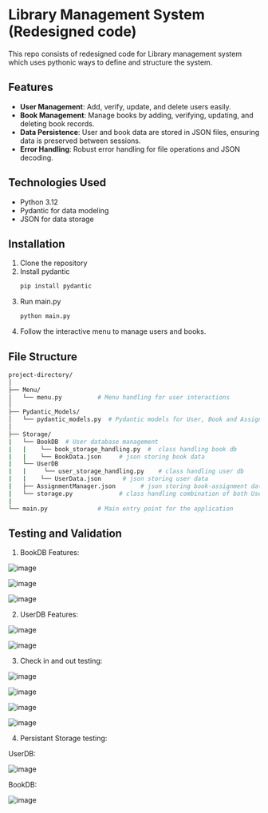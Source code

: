 # Library Management System (Redesigned code)

This repo consists of redesigned code for Library management system which uses pythonic ways to define and structure the system. 

## Features

- **User Management**: Add, verify, update, and delete users easily.
- **Book Management**: Manage books by adding, verifying, updating, and deleting book records.
- **Data Persistence**: User and book data are stored in JSON files, ensuring data is preserved between sessions.
- **Error Handling**: Robust error handling for file operations and JSON decoding.

## Technologies Used

- Python 3.12
- Pydantic for data modeling
- JSON for data storage

## Installation

1. Clone the repository
2. Install pydantic
   ```bash
   pip install pydantic
3. Run main.py
   ```bash
   python main.py
4. Follow the interactive menu to manage users and books.

## File Structure
```bash
project-directory/
│
├── Menu/
│   └── menu.py          # Menu handling for user interactions
│
├── Pydantic_Models/
│   └── pydantic_models.py  # Pydantic models for User, Book and Assignment data
│
├── Storage/
|   └── BookDB  # User database management
|   |    └── book_storage_handling.py  #  class handling book db
|   |    └── BookData.json     # json storing book data
|   └── UserDB
|   |     └── user_storage_handling.py    # class handling user db
|   |    └── UserData.json      # json storing user data
|   ├── AssignmentManager.json       # json storing book-assignment data
|   └── storage.py             # class handling combination of both UserDB and BookDB as inheritence
|
└── main.py              # Main entry point for the application
```

## Testing and Validation
1) BookDB Features:

![image](https://github.com/user-attachments/assets/21ef3053-5119-4853-b389-41d32165a72a)

![image](https://github.com/user-attachments/assets/9171b9c9-8c4b-4fda-baf8-0fdf0e62139c)

![image](https://github.com/user-attachments/assets/d0bb1111-9ca7-4782-b9da-e8b757e39596)

2) UserDB Features:

![image](https://github.com/user-attachments/assets/3e4dbcfc-da85-4dbb-b020-c06ecd53f187)

   
![image](https://github.com/user-attachments/assets/d699eaa2-9fdb-4379-839f-1b875cb4bb0e)

3) Check in and out testing:

![image](https://github.com/user-attachments/assets/482e9ed2-df5c-4101-804f-66ebfdad6c78)

![image](https://github.com/user-attachments/assets/6b9ece7f-7d9b-4e1a-ba52-a29a7c5794cc)

![image](https://github.com/user-attachments/assets/e31420b0-597f-4ac1-9b86-ae415800868b)

![image](https://github.com/user-attachments/assets/4b1dad65-267a-4321-82fb-0ff320e2562f)

4) Persistant Storage testing:

UserDB:

![image](https://github.com/user-attachments/assets/c3d521f8-bedd-4a23-aa24-953cb3b45c4e)

BookDB:

![image](https://github.com/user-attachments/assets/9b28b908-ccf8-4a13-8fd0-ca0555d8ac06)












